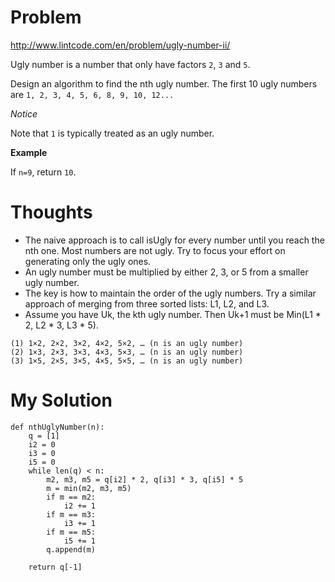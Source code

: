 # Problem

http://www.lintcode.com/en/problem/ugly-number-ii/

Ugly number is a number that only have factors ```2```, ```3``` and ```5```.

Design an algorithm to find the nth ugly number. The first 10 ugly numbers are ```1, 2, 3, 4, 5, 6, 8, 9, 10, 12...```

*Notice*

Note that ```1``` is typically treated as an ugly number.

**Example**

If ```n=9```, return ```10```. 

# Thoughts

- The naive approach is to call isUgly for every number until you reach the nth one. Most numbers are not ugly. Try to focus your effort on generating only the ugly ones.
- An ugly number must be multiplied by either 2, 3, or 5 from a smaller ugly number.
- The key is how to maintain the order of the ugly numbers. Try a similar approach of merging from three sorted lists: L1, L2, and L3.
- Assume you have Uk, the kth ugly number. Then Uk+1 must be Min(L1 * 2, L2 * 3, L3 * 5).

```
(1) 1×2, 2×2, 3×2, 4×2, 5×2, … (n is an ugly number)
(2) 1×3, 2×3, 3×3, 4×3, 5×3, … (n is an ugly number)
(3) 1×5, 2×5, 3×5, 4×5, 5×5, … (n is an ugly number)
```

# My Solution

```
def nthUglyNumber(n):
    q = [1]
    i2 = 0
    i3 = 0
    i5 = 0
    while len(q) < n:
        m2, m3, m5 = q[i2] * 2, q[i3] * 3, q[i5] * 5
        m = min(m2, m3, m5)
        if m == m2:
            i2 += 1
        if m == m3:
            i3 += 1
        if m == m5:
            i5 += 1 
        q.append(m)
    
    return q[-1]
```
